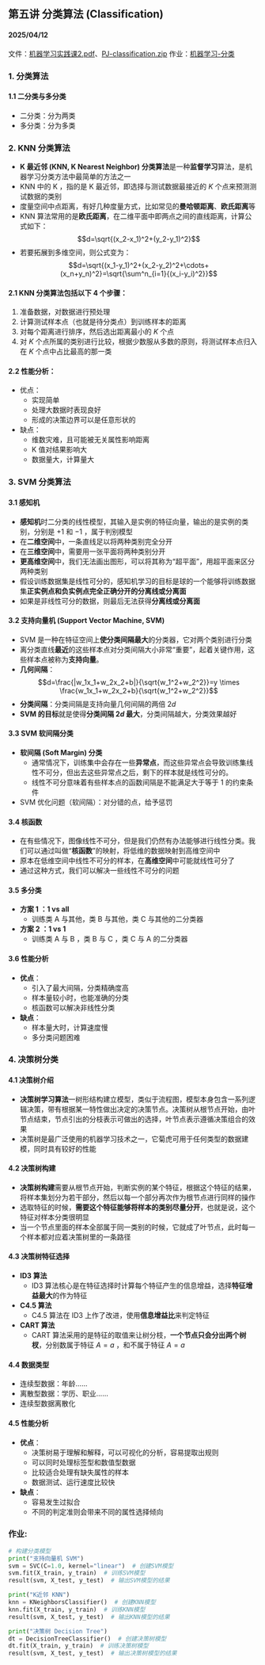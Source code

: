 ## 第五讲 分类算法 (Classification)
#### 2025/04/12

文件：[机器学习实践课2.pdf](https://oc.sjtu.edu.cn/files/10935079/download?download_frd=1)、[PJ-classification.zip](https://oc.sjtu.edu.cn/courses/79997/files/10935084/download?download_frd=1)
作业：[机器学习-分类](https://oc.sjtu.edu.cn/courses/79997/assignments/340913)

### 1. 分类算法

#### 1.1 二分类与多分类

- 二分类：分为两类
- 多分类：分为多类

### 2. KNN 分类算法

- **K 最近邻 (KNN, K Nearest Neighbor) 分类算法**是一种**监督学习**算法，是机器学习分类方法中最简单的方法之一
- KNN 中的 K ，指的是 K 最近邻，即选择与测试数据最接近的 $K$ 个点来预测测试数据的类别
- 度量空间中点距离，有好几种度量方式，比如常见的**曼哈顿距离**、**欧氏距离**等
- KNN 算法常用的是**欧氏距离**，在二维平面中即两点之间的直线距离，计算公式如下：
  $$d=\sqrt{(x_2-x_1)^2+(y_2-y_1)^2}$$
- 若要拓展到多维空间，则公式变为：
  $$d=\sqrt{(x_1-y_1)^2+(x_2-y_2)^2+\cdots+(x_n+y_n)^2}=\sqrt{\sum^n_{i=1}{(x_i-y_i)^2}}$$
#### 2.1 KNN 分类算法包括以下 $4$ 个步骤：
  1. 准备数据，对数据进行预处理
  2. 计算测试样本点（也就是待分类点）到训练样本的距离
  3. 对每个距离进行排序，然后选出距离最小的 $K$ 个点
  4. 对 $K$ 个点所属的类别进行比较，根据少数服从多数的原则，将测试样本点归入在 $K$ 个点中占比最高的那一类
#### 2.2 性能分析：
  - 优点：
    - 实现简单
    - 处理大数据时表现良好
    - 形成的决策边界可以是任意形状的
  - 缺点：
    - 维数灾难，且可能被无关属性影响距离
    - K 值对结果影响大
    - 数据量大，计算量大

### 3. SVM 分类算法

#### 3.1 感知机

- **感知机**时二分类的线性模型，其输入是实例的特征向量，输出的是实例的类别，分别是 $+1$ 和 $-1$ ，属于判别模型
- 在**二维空间**中，一条直线足以将两种类别完全分开
- 在**三维空间**中，需要用一张平面将两种类别分开
- **更高维空间**中，我们无法画出图形，可以将其称为“超平面”，用超平面来区分两种类别
- 假设训练数据集是线性可分的，感知机学习的目标是球的一个能够将训练数据集**正实例点和负实例点完全正确分开的分离线或分离面**
- 如果是非线性可分的数据，则最后无法获得**分离线或分离面**

#### 3.2 支持向量机 (Support Vector Machine, SVM)

- SVM 是一种在特征空间上**使分类间隔最大**的分类器，它对两个类别进行分类
- 离分类直线**最近**的这些样本点对分类间隔大小非常“重要”，起着关键作用，这些样本点被称为**支持向量**。
- **几何间隔**：$$d=\frac{|w_1x_1+w_2x_2+b|}{\sqrt{w_1^2+w_2^2}}=y \times \frac{w_1x_1+w_2x_2+b}{\sqrt{w_1^2+w_2^2}}$$
- **分类间隔**：分类间隔是支持向量几何间隔的两倍 $2d$
- **SVM 的目标**就是使得**分类间隔 $2d$ 最大**，分类间隔越大，分类效果越好

#### 3.3 SVM 软间隔分类

- **软间隔 (Soft Margin) 分类**
  - 通常情况下，训练集中会存在一些**异常点**，而这些异常点会导致训练集线性不可分，但出去这些异常点之后，剩下的样本就是线性可分的。
  - 线性不可分意味着有些样本点的函数间隔是不能满足大于等于 $1$ 的约束条件
- SVM 优化问题（软间隔）：对分错的点，给予惩罚

#### 3.4 核函数

- 在有些情况下，图像线性不可分，但是我们仍然有办法能够进行线性分类。我们可以通过叫做“**核函数**”的映射，将低维的数据映射到高维空间中
- 原本在低维空间中线性不可分的样本，在**高维空间**中可能就线性可分了
- 通过这种方式，我们可以解决一些线性不可分的问题

#### 3.5 多分类

- **方案 1 ：1 vs all**
  - 训练类 A 与其他，类 B 与其他，类 C 与其他的二分类器
- **方案 2 ：1 vs 1**
  - 训练类 A 与 B ，类 B 与 C ，类 C 与 A 的二分类器

#### 3.6 性能分析

- **优点**：
  - 引入了最大间隔，分类精确度高
  - 样本量较小时，也能准确的分类
  - 核函数可以解决非线性分类
- **缺点**：
  - 样本量大时，计算速度慢
  - 多分类问题困难

### 4. 决策树分类

#### 4.1 决策树介绍

- **决策树学习算法**一树形结构建立模型，类似于流程图，模型本身包含一系列逻辑决策，带有根据某一特性做出决定的决策节点。决策树从根节点开始，由叶节点结束，节点引出的分枝表示可做出的选择，叶节点表示遵循决策组合的效果
- 决策树是最广泛使用的机器学习技术之一，它菊虎可用于任何类型的数据建模，同时具有较好的性能

#### 4.2 决策树构建

- **决策树构建**需要从根节点开始，判断实例的某个特征，根据这个特征的结果，将样本集划分为若干部分，然后以每一个部分再次作为根节点进行同样的操作
- 选取特征的时候，**需要这个特征能够将样本的类别尽量分开**，也就是说，这个特征对样本分类很明显
- 当一个节点里面的样本全部属于同一类别的时候，它就成了叶节点，此时每一个样本都对应着决策树里的一条路径

#### 4.3 决策树特征选择
- **ID3 算法**
  - ID3 算法核心是在特征选择时计算每个特征产生的信息增益，选择**特征增益最大**的作为特征
- **C4.5 算法**
  - C4.5 算法在 ID3 上作了改进，使用**信息增益比**来判定特征
- **CART 算法**
  - CART 算法采用的是特征的取值来让树分枝，**一个节点只会分出两个树杈**，分别数属于特征 $A=a$ ，和不属于特征 $A=a$

#### 4.4 数据类型

- 连续型数据：年龄……
- 离散型数据：学历、职业……
- 连续型数据离散化

#### 4.5 性能分析

- **优点**：
  - 决策树易于理解和解释，可以可视化的分析，容易提取出规则
  - 可以同时处理标签型和数值型数据
  - 比较适合处理有缺失属性的样本
  - 数据测试、运行速度比较快
- **缺点**：
  - 容易发生过拟合
  - 不同的判定准则会带来不同的属性选择倾向

### 作业:

```py
# 构建分类模型
print("支持向量机 SVM")
svm = SVC(C=1.0, kernel="linear")  # 创建SVM模型
svm.fit(X_train, y_train)  # 训练SVM模型
result(svm, X_test, y_test)  # 输出SVM模型的结果

print("K近邻 KNN")
knn = KNeighborsClassifier()  # 创建KNN模型
knn.fit(X_train, y_train)  # 训练KNN模型
result(svm, X_test, y_test)  # 输出KNN模型的结果

print("决策树 Decision Tree")
dt = DecisionTreeClassifier()  # 创建决策树模型
dt.fit(X_train, y_train)  # 训练决策树模型
result(svm, X_test, y_test)  # 输出决策树模型的结果
```
